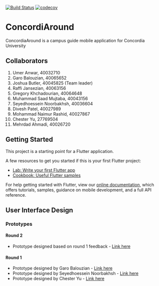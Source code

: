 [![Build Status](https://travis-ci.com/MrJCipherButtles/concordi_around.svg?branch=master)](https://travis-ci.com/MrJCipherButtles/concordi_around)
[![codecov](https://codecov.io/gh/MrJCipherButtles/concordi_around/branch/master/graph/badge.svg)](https://codecov.io/gh/MrJCipherButtles/concordi_around)

# ConcordiAround

ConcordiaAround is a campus guide mobile application for Concordia University

## Collaborators

1. Umer Anwar, 40032710
2. Garo Balouzian, 40065652
3. Joshua Butler, 40045825 (Team leader)
4. Raffi Jansezian, 40063156
5. Gregory Khchadourian, 40064648
6. Muhammad Saad Mujtaba, 40043156
7. Seyedhoessein Noorbakhsh, 40036604
8. Divesh Patel, 40027989
9. Mohammad Naimur Rashid, 40027867
10. Chester Yu, 27769504
11. Mehrdad Ahmadi, 40026720

## Getting Started

This project is a starting point for a Flutter application.

A few resources to get you started if this is your first Flutter project:

- [Lab: Write your first Flutter app](https://flutter.dev/docs/get-started/codelab)
- [Cookbook: Useful Flutter samples](https://flutter.dev/docs/cookbook)

For help getting started with Flutter, view our
[online documentation](https://flutter.dev/docs), which offers tutorials,
samples, guidance on mobile development, and a full API reference.

## User Interface Design

### Prototypes

#### Round 2

- Prototype designed based on round 1 feedback - [Link here](https://www.figma.com/file/rfiUTh2GkeCBAvtW3bqoak/ConcordiAround-(UI-TeamWork)?node-id=0%3A1)

#### Round 1

- Prototype designed by Garo Balouzian - [Link here](https://www.figma.com/file/XzHOtigWV0hs67zmfdpPtm/Concordia-Navigation-App?node-id=0%3A1)
- Prototype designed by Seyedhoessein Noorbakhsh - [Link here](https://www.figma.com/file/WlTDgUjK4guinFq5b1VtfV/ConcordiAround?node-id=0%3A1)
- Prototype designed by Chester Yu - [Link here](https://www.figma.com/file/p7wmZIPNqhUBFpw6sPbtKe/Mockup-v0.1?node-id=0%3A9)
